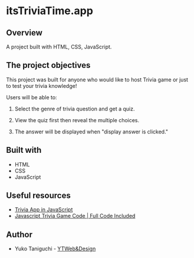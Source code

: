 # itsTriviaTime.app

## Overview

A project built with HTML, CSS, JavaScript.

## The project objectives

This project was built for anyone who would like to host Trivia game or just to test your trivia knowledge!


Users will be able to:

1) Select the genre of trivia question and get a quiz.

2) View the quiz first then reveal the multiple choices.

3) The answer will be displayed when "display answer is clicked."


## Built with
- HTML
- CSS
- JavaScript


## Useful resources

- [Trivia App in JavaScript](https://www.youtube.com/watch?v=zgHim4ZDpZY)
- [Javascript Trivia Game Code | Full Code Included](https://www.youtube.com/watch?v=ych1L9J-bDY)


## Author
- Yuko Taniguchi - [YTWeb&Design](https://ytwebxdesign.com/)

